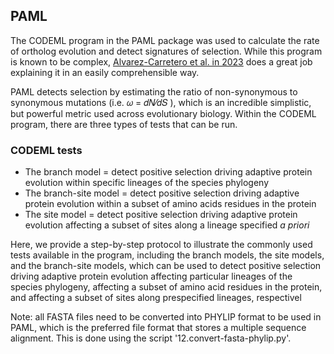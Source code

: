 ##  PAML ##

The CODEML program in the PAML package was used to calculate the rate of ortholog evolution and detect signatures of selection. While this program is known to be complex, [Alvarez-Carretero et al. in 2023](https://academic.oup.com/mbe/article/40/4/msad041/7140562) does a great job explaining it in an easily comprehensible way.

PAML detects selection by estimating the ratio of non-synonymous to synonymous mutations (i.e. 𝜔 = 𝑑𝑁⁄𝑑𝑆 ), which is an incredible simplistic, but powerful metric used across evolutionary biology. Within the CODEML program, there are three types of tests that can be run.

### CODEML tests ###
- The branch model = detect positive selection driving adaptive protein evolution within specific lineages of the species phylogeny
- The branch-site model = detect positive selection driving adaptive protein evolution within a subset of amino acids residues in the protein
- The site model = detect positive selection driving adaptive protein evolution affecting a subset of sites along a lineage specified *a priori*

Here, we provide a step-by-step protocol to illustrate the commonly used tests available in the program, including the branch models, the site models, and the branch-site models, which can be used to detect positive selection driving adaptive protein evolution affecting particular lineages of the species phylogeny, affecting a subset of amino acid residues in the protein, and affecting a subset of sites along prespecified lineages, respectivel


Note: all FASTA files need to be converted into PHYLIP format to be used in PAML, which is the preferred file format that stores a multiple sequence alignment. This is done using the script '12.convert-fasta-phylip.py'.
